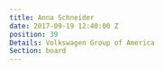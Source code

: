 ```yaml
---
title: Anna Schneider
date: 2017-09-19 12:40:00 Z
position: 39
Details: Volkswagen Group of America
Section: board
---
```


